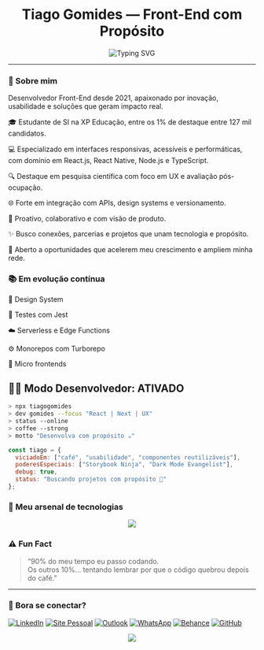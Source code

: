 <h1 align="center">Tiago Gomides — Front-End com Propósito</h1>

<p align="center">
  <img src="https://readme-typing-svg.herokuapp.com/?font=Fira+Code&size=22&pause=1000&color=B90625&center=true&vCenter=true&width=435&lines=Front-end+na+veia;React%2C+TypeScript%2C+Next;E+um+toque+de+🔥+inovação;" alt="Typing SVG" />
</p>

---

### 🚀 Sobre mim

Desenvolvedor Front-End desde 2021, apaixonado por inovação, usabilidade e soluções que geram impacto real.  

🎓 Estudante de SI na XP Educação, entre os 1% de destaque entre 127 mil candidatos.  

💻 Especializado em interfaces responsivas, acessíveis e performáticas, com domínio em React.js, React Native, Node.js e TypeScript.  

🔍 Destaque em pesquisa científica com foco em UX e avaliação pós-ocupação.  

🌐 Forte em integração com APIs, design systems e versionamento.

🚀 Proativo, colaborativo e com visão de produto.  

✨ Busco conexões, parcerias e projetos que unam tecnologia e propósito.  

🔎 Aberto a oportunidades que acelerem meu crescimento e ampliem minha rede.

### 📚 Em evolução contínua
🚧 Design System  

🧪 Testes com Jest  

☁️ Serverless e Edge Functions  

⚙️ Monorepos com Turborepo  

🧩 Micro frontends

## 👨‍🚀 Modo Desenvolvedor: ATIVADO

```bash
> npx tiagogomides
> dev gomides --focus "React | Next | UX"
> status --online
> coffee --strong
> motto "Desenvolva com propósito ☕"
```
```js
const tiago = {
  viciadoEm: ["café", "usabilidade", "componentes reutilizáveis"],
  poderesEspeciais: ["Storybook Ninja", "Dark Mode Evangelist"],
  debug: true,
  status: "Buscando projetos com propósito 🚀"
};
```

### 🧰 Meu arsenal de tecnologias
<p align="center">
  <img src="https://skillicons.dev/icons?i=html,css,sass,js,ts,react,nextjs,nodejs,java,figma,git,github" />
</p>

### ⚠️ Fun Fact
> “90% do meu tempo eu passo codando.  
> Os outros 10%… tentando lembrar por que o código quebrou depois do café.”
---

### 🤝 Bora se conectar?

[![LinkedIn](https://img.shields.io/badge/-LinkedIn-0A66C2?style=for-the-badge&logo=linkedin&logoColor=white)](https://www.linkedin.com/in/gomides-tiago/)
[![Site Pessoal](https://img.shields.io/badge/-Portfólio-B90625?style=for-the-badge&logo=vercel&logoColor=white)](https://tiagogomides.com.br/)
[![Outlook](https://img.shields.io/badge/-Outlook-0078D4?style=for-the-badge&logo=microsoft-outlook&logoColor=white)](mailto:gomidestiago@outlook.com)
[![WhatsApp](https://img.shields.io/badge/-WhatsApp-25D366?style=for-the-badge&logo=whatsapp&logoColor=white)](https://wa.me/5532998145630)
[![Behance](https://img.shields.io/badge/-Behance-1769FF?style=for-the-badge&logo=behance&logoColor=white)](https://www.behance.net/tiagogomides1)
[![GitHub](https://img.shields.io/badge/-GitHub-181717?style=for-the-badge&logo=github&logoColor=white)](https://github.com/tiagogomides)

<p align="center">
  <img src="https://img.shields.io/badge/Codando%20com%20café%20e%20caos%20organizado-B90625?style=for-the-badge&logo=buymeacoffee&logoColor=white" />
</p>